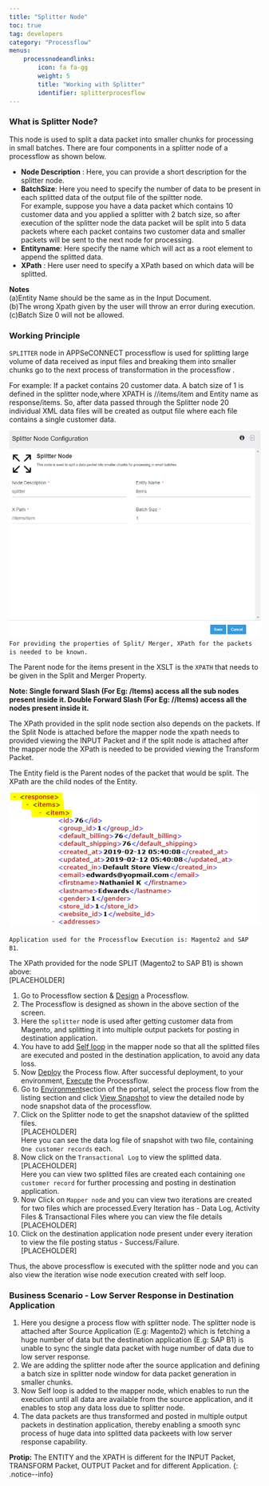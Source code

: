 ```yaml
---
title: "Splitter Node"
toc: true
tag: developers
category: "Processflow"
menus: 
    processnodeandlinks:
        icon: fa fa-gg
        weight: 5
        title: "Working with Splitter" 
        identifier: splitterprocesflow
---
```


### What is Splitter Node?

This node is used to split a data packet into smaller chunks for processing in small batches. There are four components in a splitter node of a processflow
as shown below. 

- **Node Description** : Here, you can provide a short description for the splitter node.  
- **BatchSize**: Here you need to specify the number  of data to be present in each splitted data of the output file of the spiltter node.  
For example, suppose you have a data packet which contains 10 customer data and you applied a splitter 
with 2 batch size, so after execution of the splitter node the data packet will be split into 5 data 
packets where each packet contains two customer data and smaller packets will be sent to the next node
for processing.     
- **Entityname**: Here specify the name which will act as a root element to append the splitted data.    
 - **XPath** : Here user need to specify a XPath based on which data will be splitted.

**Notes**  
(a)Entity Name should be the same as in the Input Document.  
(b)The wrong Xpath given by the user will throw an error during execution.  
(c)Batch Size 0 will not be allowed.  

### Working Principle

`SPLITTER` node in APPSeCONNECT processflow is used for splitting large volume of data received as input files and 
breaking them into  smaller chunks go to the next process of transformation in the processflow .

For example: If a packet contains 20 customer data. A batch size of 1 is defined in the splitter node,where XPATH  is  //items/item and Entity name as response/items. 
So, after data passed through the Splitter node 20 individual XML data files will be created as output file where each file contains a single customer data.

![Processflow Splitter Properties](\staticfiles\processflow\media\splitter1.PNG)     
`For providing the properties of Split/ Merger, XPath for the packets is needed to be known.` 

The Parent node for the items present in the XSLT is the `XPATH` that needs to be given in the Split and Merger Property.

**Note: Single forward Slash (For Eg: /Items) access all the sub nodes present inside it. 
Double Forward Slash (For Eg: //Items) access all the nodes present inside it.**

The XPath provided in the split node section also depends on the packets. If the Split Node is attached before the 
mapper node the xpath needs to provided viewing the INPUT Packet and if the split node is attached after the mapper 
node the XPath is needed to be provided viewing the Transform Packet.

The Entity field is the Parent nodes of the packet that would be split. The XPath are the child nodes of the Entity.

![TroubleshootingSplitter2](/staticfiles/workflow-management/media/Splitter/TroubleshootingSplitter2.png)  

`Application used for the Processflow Execution is: Magento2 and SAP B1`.

The XPath provided for the node SPLIT (Magento2 to SAP B1) is shown above:      
[PLACEHOLDER]     
1) Go to Processflow section & [Design](/processflow/designer-processflow/) a Processflow.  
2) The Processflow is designed as shown in the above section of the screen.  
3) Here the `splitter` node is used after  getting customer data from Magento,
and splitting it into multiple output packets for posting in destination application.  
4) You have to add [Self loop](/processflow/working-with-processflow-selfloop/) in the mapper node so that all the splitted files are executed
and posted in the destination application, to avoid any data loss.   
5) Now [Deploy](/processflow/deploying-and-executing-processfloww/) the Process flow. After successful deployment, to your environment, [Execute](/processflow/deploying-and-executing-processfloww/) the Processflow.  
6) Go to [Environment](/deployment/Environment-Management/)section of the portal, select the process flow from the listing section and click [View Snapshot](/processflow/snapshot-processflow/)
to view the detailed node by node snapshot data of the processflow.    
7) Click on the Splitter node to get the snapshot dataview of the splitted files.      
[PLACEHOLDER]    
Here you can see the data log file of snapshot with two file, containing `One customer records` each.  
8) Now click on the `Transactional Log` to view the splitted data.    
 [PLACEHOLDER]      
Here you can view two splitted files are created each containing `one customer record` for further processing and 
posting in destination application.   
9) Now Click on `Mapper node` and you can view two iterations are created for two files
which are processed.Every Iteration has - Data Log, Activity Files & Transactional Files where you can view
the file details   
[PLACEHOLDER]   
10) Click on the destination application node present under every iteration to view the
file posting status - Success/Failure.    
[PLACEHOLDER]   

Thus, the above processflow is executed with the splitter node and you can also 
view the iteration wise node execution created with self loop.

### Business Scenario - Low Server Response in Destination Application   

1. Here you designe a process flow with splitter node. The splitter node is attached
 after Source Application (E.g: Magento2) which is fetching a huge number of data but the
destination application (E.g: SAP B1) is unable to sync the single data packet with huge number of 
data due to low server response.
2. We are adding the splitter node after the source application and defining a batch size in splitter node
window for data packet generation in smaller chunks.
3. Now Self loop is added to the mapper node, which enables to run the execution until all data are
available from the source application, and it enables to stop any data loss due to splitter node.
4. The data packets are thus transformed and posted in multiple output packets in destination
application, thereby enabling a smooth sync process of huge data into splitted data packeets 
with low server response capability.


**Protip:** The ENTITY and the XPATH is different for the INPUT Packet, TRANSFORM Packet, OUTPUT Packet and for 
different Application.
{: .notice--info}
